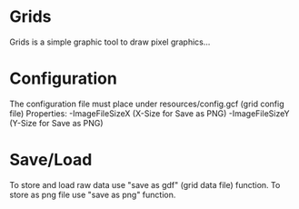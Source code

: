 Grids
=====

Grids is a simple graphic tool to draw pixel graphics...


Configuration
=============

The configuration file must place under resources/config.gcf (grid config file)
Properties:
    -ImageFileSizeX (X-Size for Save as PNG)
    -ImageFileSizeY (Y-Size for Save as PNG)


Save/Load
=========

To store and load raw data use "save as gdf" (grid data file) function.
To store as png file use "save as png" function.

